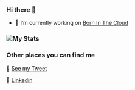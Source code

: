 ### Hi there 👋

<!--
**samikroy/samikroy** is a ✨ _special_ ✨ repository because its `README.md` (this file) appears on your GitHub profile.
-->

- 🔭 I’m currently working on [Born In The Cloud](https://www.borninthecloud.com/)
<!--
- 🌱 I’m currently learning Azure Securities
- 👯 I’m looking to collaborate on ...
- 🤔 I’m looking for help with ...
- 💬 Ask me about KQL, Azure Sentinel
- 📫 How to reach me: ...
- 😄 Pronouns: ...
- ⚡ Fun fact: ...
-->

<!--[![HitCount](http://hits.dwyl.com/samikroy/samikroy.svg)](http://hits.dwyl.com/samikroy/samikroy)-->

### ![My Stats](https://github-readme-stats.vercel.app/api?username=samikroy&&show_icons=true&title_color=ffffff&icon_color=bb2acf&text_color=daf7dc&bg_color=151515)


### Other places you can find me 

🐣 [See my Tweet](https://twitter.com/roy_samik)

🏀 [Linkedin](https://www.linkedin.com/in/roysamik/)
